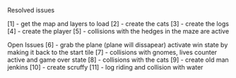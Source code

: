 Resolved issues

[1] - get the map and layers to load
[2] - create the cats
[3] - create the logs
[4] - create the player
[5] - collisions with the hedges in the maze are active

Open Issues
[6] - grab the plane (plane will dissapear) activate win state by making it back to the start tile
[7] - collisions with gnomes, lives counter active and game over state
[8] - collisions with the cats
[9] - create old man jenkins
[10] - create scruffy
[11] - log riding and collision with water